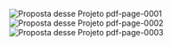 ![Proposta desse Projeto pdf-page-0001](https://user-images.githubusercontent.com/84427297/171750028-5f1a96dc-7a0a-4e22-b709-cccf21c58b13.jpg)
![Proposta desse Projeto pdf-page-0002](https://user-images.githubusercontent.com/84427297/171750034-17dbc978-092a-4a29-8c04-e3a0ed95f755.jpg)
![Proposta desse Projeto pdf-page-0003](https://user-images.githubusercontent.com/84427297/171750043-143039c6-92c5-4288-a164-0a1a2a64effa.jpg)

